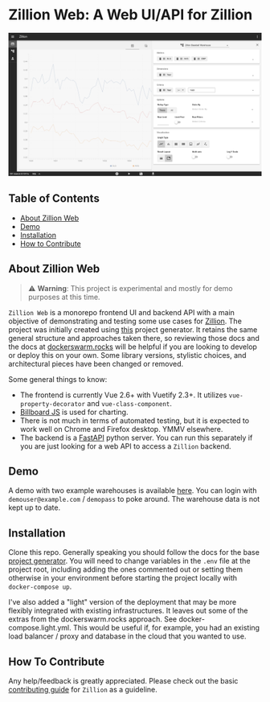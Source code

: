 Zillion Web: A Web UI/API for Zillion
=====================================

![Zillion Web Demo UI](https://github.com/totalhack/zillion-web/blob/master/docs/images/zillion_web_demo_ui.png?raw=true)

**Table of Contents**
---------------------

* [About Zillion Web](#about-zillion-web)
* [Demo](#demo)
* [Installation](#installation)
* [How to Contribute](#how-to-contribute)

<a name="about-zillion-web"></a>

**About Zillion Web**
---------------------

> ⚠️ **Warning**: This project is experimental and mostly for demo purposes at this time.

`Zillion Web` is a monorepo frontend UI and backend API with a main objective of
demonstrating and testing some use cases for [Zillion](https://github.com/totalhack/zillion).
The project was initially created using [this](https://github.com/tiangolo/full-stack-fastapi-postgresql) project generator. It retains the same general structure
and approaches taken there, so reviewing those docs and the docs at [dockerswarm.rocks](https://dockerswarm.rocks/) will be helpful if you are looking to develop or deploy this
on your own. Some library versions, stylistic choices, and architectural pieces have been
changed or removed.

Some general things to know:

* The frontend is currently Vue 2.6+ with Vuetify 2.3+. It utilizes `vue-property-decorator`
and `vue-class-component`.
* [Billboard JS](https://github.com/naver/billboard.js/) is used for charting.
* There is not much in terms of automated testing, but it is expected to work well on Chrome and Firefox desktop. YMMV elsewhere.
* The backend is a [FastAPI](https://fastapi.tiangolo.com/) python server. You can run this
separately if you are just looking for a web API to access a `Zillion` backend.

<a name="demo"></a>

**Demo**
----------------

A demo with two example warehouses is available [here](https://zillionweb.totalhack.org). You can login with `demouser@example.com` / `demopass` to poke around. The warehouse data is not kept up to date.

<a name="installation"></a>

**Installation**
----------------

Clone this repo. Generally speaking you should follow the docs for the base [project generator](https://github.com/tiangolo/full-stack-fastapi-postgresql). You will need to change variables in the `.env` file at the project root, including adding the ones commented out or setting them otherwise in your
environment before starting the project locally with `docker-compose up`.

I've also added a "light" version of the deployment that may be more flexibly integrated with existing infrastructures. It leaves out some of the extras from the dockerswarm.rocks approach. See docker-compose.light.yml. This would be useful if, for example, you had an existing load balancer / proxy and database in the cloud that you wanted to use.

<a name="how-to-contribute"></a>

**How To Contribute**
---------------------

Any help/feedback is greatly appreciated. Please check out the basic [contributing guide](https://github.com/totalhack/zillion/blob/master/CONTRIBUTING.md) for `Zillion` as a guideline.



